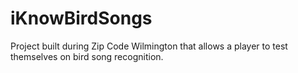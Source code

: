 # iKnowBirdSongs
Project built during Zip Code Wilmington that allows a player to test themselves on bird song recognition.
